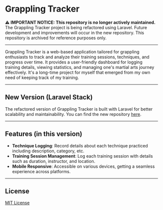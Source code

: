 # Grappling Tracker

⚠️ **IMPORTANT NOTICE: This repository is no longer actively maintained.**  
The Grappling Tracker project is being refactored using Laravel. Future development and improvements will occur in the new repository. This repository is archived for reference purposes only.  

---

Grappling Tracker is a web-based application tailored for grappling enthusiasts to track and analyze their training sessions, techniques, and progress over time. It provides a user-friendly dashboard for logging training details, viewing statistics, and managing one's martial arts journey effectively. It's a long-time project for myself that emerged from my own need of keeping track of my training.

---

## New Version (Laravel Stack)

The refactored version of Grappling Tracker is built with Laravel for better scalability and maintainability. You can find the new repository [here](https://github.com/Wiltzsu/grapplingtracker-v2).

---

## Features (in this version)
- **Technique Logging**: Record details about each technique practiced including description, category, etc.
- **Training Session Management**: Log each training session with details such as duration, instructor, and location.
- **Mobile Responsive**: Accessible on various devices, getting a seamless experience across platforms.

---

## License
[MIT License](LICENSE)

